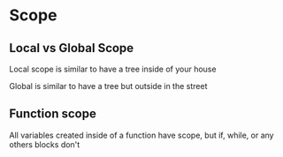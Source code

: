 # Scope

## Local vs Global Scope

Local scope is similar to have a tree inside of your house

Global is similar to have a tree but outside in the street

## Function scope

All variables created inside of a function have scope, but if, while, or any others blocks don't
